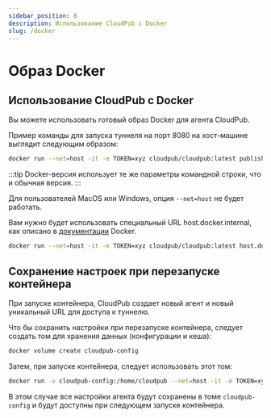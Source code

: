 ```yaml
---
sidebar_position: 8
description: Использование CloudPub с Docker
slug: /docker
---
```


# Образ Docker

## Использование CloudPub с Docker

Вы можете использовать готовый образ Docker для агента CloudPub.

Пример команды для запуска туннеля на порт 8080 на хост-машине выглядит следующим образом:

```bash
docker run --net=host -it -e TOKEN=xyz cloudpub/cloudpub:latest publish http 8080
```

:::tip
Docker-версия использует те же параметры командной строки, что и обычная версия.
:::

Для пользователей MacOS или Windows, опция `--net=host` не будет работать.

Вам нужно будет использовать специальный URL host.docker.internal, как описано в [документации](https://docs.docker.com/desktop/mac/networking/#use-cases-and-workarounds) Docker.

```bash
docker run --net=host -it -e TOKEN=xyz cloudpub/cloudpub:latest host.docker.internal:8080
```

## Сохранение настроек при перезапуске контейнера

При запуске контейнера, CloudPub создает новый агент и новый уникальный URL для доступа к туннелю.

Что бы сохранить настройки при перезапуске контейнера, следует создать том для хранения данных (конфигурации и кеша):


```bash
docker volume create cloudpub-config
```

Затем, при запуске контейнера, следует использовать этот том:

```bash
docker run -v cloudpub-config:/home/cloudpub --net=host -it -e TOKEN=xyz cloudpub/cloudpub:latest publish http 8080
```

В этом случае все настройки агента будут сохранены в томе `cloudpub-config` и будут доступны при следующем запуске контейнера.
